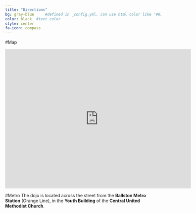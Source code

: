```yaml
---
title: "Directions"
bg: gray-blue     #defined in _config.yml, can use html color like '#010101'
color: black  #text color
style: center
fa-icon: compass
---
```

#Map

<div class="google-maps"><iframe src="https://www.google.com/maps/embed?pb=!1m14!1m8!1m3!1d776.4549911238006!2d-77.11092010185241!3d38.88236070343589!3m2!1i1024!2i768!4f13.1!3m3!1m2!1s0x0000000000000000%3A0x5affd7c39d8e35ac!2sCentral+United+Methodist+Church!5e0!3m2!1sen!2sus!4v1424045382229" width="600" height="450" frameborder="0" style="border:0"></iframe></div>

#Metro
The dojo is located across the street from the **Ballston Metro Station** (Orange Line), in the **Youth Building** of the **Central United Methodist Church**.
